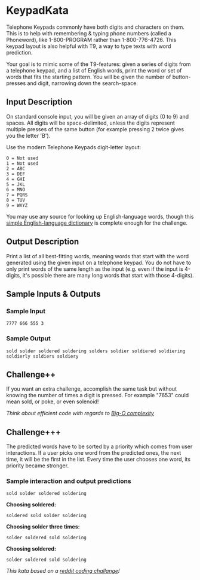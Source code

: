 # KeypadKata

Telephone Keypads commonly have both digits and characters on them. This is to help with remembering & typing phone numbers (called a Phoneword), like 1-800-PROGRAM rather than 1-800-776-4726. This keypad layout is also helpful with T9, a way to type texts with word prediction.

Your goal is to mimic some of the T9-features: given a series of digits from a telephone keypad, and a list of English words, print the word or set of words that fits the starting pattern. You will be given the number of button-presses and digit, narrowing down the search-space.

## Input Description
On standard console input, you will be given an array of digits (0 to 9) and spaces. All digits will be space-delimited, unless the digits represent multiple presses of the same button (for example pressing 2 twice gives you the letter 'B').

Use the modern Telephone Keypads digit-letter layout:

```
0 = Not used
1 = Not used
2 = ABC
3 = DEF
4 = GHI
5 = JKL
6 = MNO
7 = PQRS
8 = TUV
9 = WXYZ
```

You may use any source for looking up English-language words, though this [simple English-language dictionary](http://www.curlewcommunications.co.uk/wordlist.html) is complete enough for the challenge.

## Output Description
Print a list of all best-fitting words, meaning words that start with the word generated using the given input on a telephone keypad. You do not have to only print words of the same length as the input (e.g. even if the input is 4-digits, it's possible there are many long words that start with those 4-digits).

## Sample Inputs & Outputs

### Sample Input
```
7777 666 555 3
```

### Sample Output
```
sold solder soldered soldering solders soldier soldiered soldiering soldierly soldiers soldiery
```

## Challenge++
If you want an extra challenge, accomplish the same task but without knowing the number of times a digit is pressed. For example "7653" could mean sold, or poke, or even solenoid!

*Think about efficient code with regards to [Big-O complexity](http://en.wikipedia.org/wiki/Big_O_notation)*

## Challenge+++
The predicted words have to be sorted by a priority which comes from user interactions. If a user picks one word from the predicted ones, the next time, it will be the first in the list. Every time the user chooses one word, its priority became stronger.

### Sample interaction and output predictions

```
sold solder soldered soldering
```

**Choosing soldered:**

```
soldered sold solder soldering
```

**Choosing solder three times:**

```
solder soldered sold soldering
```

**Choosing soldered:**

```
solder soldered sold soldering
```


*This kata based on a [reddit coding challange](http://www.reddit.com/r/dailyprogrammer/comments/1sody4/12113_challenge_139_intermediate_telephone_keypads/)!*